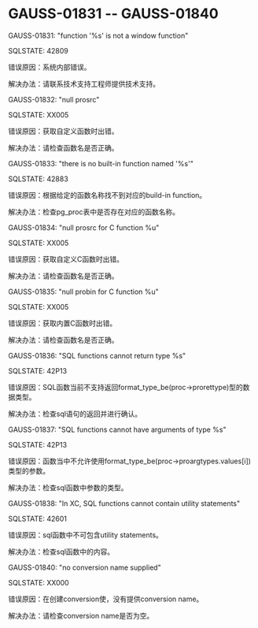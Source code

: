 # GAUSS-01831 -- GAUSS-01840<a name="ZH-CN_TOPIC_0302073559"></a>

GAUSS-01831: "function '%s' is not a window function"

SQLSTATE: 42809

错误原因：系统内部错误。

解决办法：请联系技术支持工程师提供技术支持。

GAUSS-01832: "null prosrc"

SQLSTATE: XX005

错误原因：获取自定义函数时出错。

解决办法：请检查函数名是否正确。

GAUSS-01833: "there is no built-in function named '%s'"

SQLSTATE: 42883

错误原因：根据给定的函数名称找不到对应的build-in function。

解决办法：检查pg\_proc表中是否存在对应的函数名称。

GAUSS-01834: "null prosrc for C function %u"

SQLSTATE: XX005

错误原因：获取自定义C函数时出错。

解决办法：请检查函数名是否正确。

GAUSS-01835: "null probin for C function %u"

SQLSTATE: XX005

错误原因：获取内置C函数时出错。

解决办法：请检查函数名是否正确。

GAUSS-01836: "SQL functions cannot return type %s"

SQLSTATE: 42P13

错误原因：SQL函数当前不支持返回format\_type\_be\(proc-\>prorettype\)型的数据类型。

解决办法：检查sql语句的返回并进行确认。

GAUSS-01837: "SQL functions cannot have arguments of type %s"

SQLSTATE: 42P13

错误原因：函数当中不允许使用format\_type\_be\(proc-\>proargtypes.values\[i\]\)类型的参数。

解决办法：检查sql函数中参数的类型。

GAUSS-01838: "In XC, SQL functions cannot contain utility statements"

SQLSTATE: 42601

错误原因：sql函数中不可包含utility statements。

解决办法：检查sql函数中的内容。

GAUSS-01840: "no conversion name supplied"

SQLSTATE: XX000

错误原因：在创建conversion使，没有提供conversion name。

解决办法：请检查conversion name是否为空。
